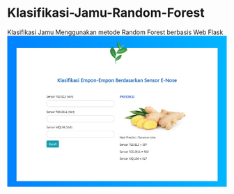 # Klasifikasi-Jamu-Random-Forest
Klasifikasi Jamu Menggunakan metode Random Forest berbasis Web Flask
![klasifikasi jamu](https://github.com/wahyupedia999/Klasifikasi-Jamu-Random-Forest/blob/main/klasifikasi%20jamu.jpg?raw=true)
